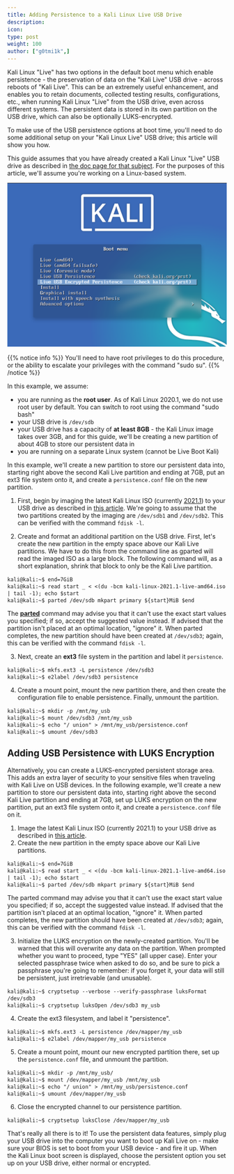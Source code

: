 ```yaml
---
title: Adding Persistence to a Kali Linux Live USB Drive
description:
icon:
type: post
weight: 100
author: ["g0tmi1k",]
---
```


Kali Linux "Live" has two options in the default boot menu which enable persistence - the preservation of data on the "Kali Live" USB drive - across reboots of "Kali Live". This can be an extremely useful enhancement, and enables you to retain documents, collected testing results, configurations, etc., when running Kali Linux "Live" from the USB drive, even across different systems. The persistent data is stored in its own partition on the USB drive, which can also be optionally LUKS-encrypted.

To make use of the USB persistence options at boot time, you'll need to do some additional setup on your "Kali Linux Live" USB drive; this article will show you how.

This guide assumes that you have already created a Kali Linux "Live" USB drive as described in [the doc page for that subject](/docs/usb/live-usb-install-with-windows/). For the purposes of this article, we'll assume you're working on a Linux-based system.

![](kali-live-usb-persistence.png)

{{% notice info %}}
You'll need to have root privileges to do this procedure, or the ability to escalate your privileges with the command "sudo su".
{{% /notice %}}

In this example, we assume:

- you are running as the **root user**. As of Kali Linux 2020.1, we do not use root user by default. You can switch to root using the command "sudo bash"
- your USB drive is `/dev/sdb`
- your USB drive has a capacity of **at least 8GB** - the Kali Linux image takes over 3GB, and for this guide, we'll be creating a new partition of about 4GB to store our persistent data in
- you are running on a separate Linux system (cannot be Live Boot Kali)

In this example, we'll create a new partition to store our persistent data into, starting right above the second Kali Live partition and ending at 7GB, put an ext3 file system onto it, and create a `persistence.conf` file on the new partition.

1. First, begin by imaging the latest Kali Linux ISO (currently [2021.1](/downloads/)) to your USB drive as described in [this article](/docs/usb/live-usb-install-with-windows/). We're going to assume that the two partitions created by the imaging are `/dev/sdb1` and `/dev/sdb2`. This can be verified with the command `fdisk -l`.

2. Create and format an additional partition on the USB drive.
First, let's create the new partition in the empty space above our Kali Live partitions. We have to do this from the command line as gparted will read the imaged ISO as a large block. The following command will, as a short explanation, shrink that block to only be the Kali Live partition.

```console
kali@kali:~$ end=7GiB
kali@kali:~$ read start _ < <(du -bcm kali-linux-2021.1-live-amd64.iso | tail -1); echo $start
kali@kali:~$ parted /dev/sdb mkpart primary ${start}MiB $end
```

The **[parted](https://packages.debian.org/testing/parted)** command may advise you that it can't use the exact start values you specified; if so, accept the suggested value instead. If advised that the partition isn't placed at an optimal location, "ignore" it. When parted completes, the new partition should have been created at `/dev/sdb3`; again, this can be verified with the command `fdisk -l`.

3. Next, create an **ext3** file system in the partition and label it `persistence`.

```console
kali@kali:~$ mkfs.ext3 -L persistence /dev/sdb3
kali@kali:~$ e2label /dev/sdb3 persistence
```

4. Create a mount point, mount the new partition there, and then create the configuration file to enable persistence. Finally, unmount the partition.

```console
kali@kali:~$ mkdir -p /mnt/my_usb
kali@kali:~$ mount /dev/sdb3 /mnt/my_usb
kali@kali:~$ echo "/ union" > /mnt/my_usb/persistence.conf
kali@kali:~$ umount /dev/sdb3
```

## Adding USB Persistence with LUKS Encryption

Alternatively, you can create a LUKS-encrypted persistent storage area. This adds an extra layer of security to your sensitive files when traveling with Kali Live on USB devices. In the following example, we'll create a new partition to store our persistent data into, starting right above the second Kali Live partition and ending at 7GB, set up LUKS encryption on the new partition, put an ext3 file system onto it, and create a `persistence.conf` file on it.

1. Image the latest Kali Linux ISO (currently 2021.1) to your USB drive as described in [this article](/docs/usb/live-usb-install-with-windows/).
2. Create the new partition in the empty space above our Kali Live partitions.

```console
kali@kali:~$ end=7GiB
kali@kali:~$ read start _ < <(du -bcm kali-linux-2021.1-live-amd64.iso | tail -1); echo $start
kali@kali:~$ parted /dev/sdb mkpart primary ${start}MiB $end
```

The parted command may advise you that it can't use the exact start value you specified; if so, accept the suggested value instead. If advised that the partition isn't placed at an optimal location, "ignore" it. When parted completes, the new partition should have been created at `/dev/sdb3`; again, this can be verified with the command `fdisk -l`.

3. Initialize the LUKS encryption on the newly-created partition. You'll be warned that this will overwrite any data on the partition. When prompted whether you want to proceed, type "YES" (all upper case). Enter your selected passphrase twice when asked to do so, and be sure to pick a passphrase you're going to remember: if you forget it, your data will still be persistent, just irretrievable (and unusable).

```console
kali@kali:~$ cryptsetup --verbose --verify-passphrase luksFormat /dev/sdb3
kali@kali:~$ cryptsetup luksOpen /dev/sdb3 my_usb
```

4. Create the ext3 filesystem, and label it "persistence".

```console
kali@kali:~$ mkfs.ext3 -L persistence /dev/mapper/my_usb
kali@kali:~$ e2label /dev/mapper/my_usb persistence
```

5. Create a mount point, mount our new encrypted partition there, set up the `persistence.conf` file, and unmount the partition.

```console
kali@kali:~$ mkdir -p /mnt/my_usb/
kali@kali:~$ mount /dev/mapper/my_usb /mnt/my_usb
kali@kali:~$ echo "/ union" > /mnt/my_usb/persistence.conf
kali@kali:~$ umount /dev/mapper/my_usb
```

6. Close the encrypted channel to our persistence partition.

```console
kali@kali:~$ cryptsetup luksClose /dev/mapper/my_usb
```

That's really all there is to it! To use the persistent data features, simply plug your USB drive into the computer you want to boot up Kali Live on - make sure your BIOS is set to boot from your USB device - and fire it up. When the Kali Linux boot screen is displayed, choose the persistent option you set up on your USB drive, either normal or encrypted.
